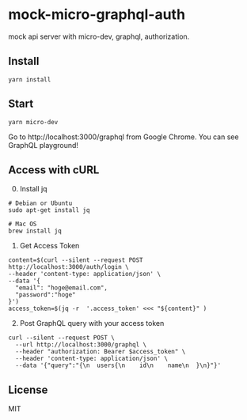 # mock-micro-graphql-auth
mock api server with micro-dev, graphql, authorization.

## Install

```
yarn install
```

## Start

```
yarn micro-dev
```

Go to http://localhost:3000/graphql from Google Chrome.
You can see GraphQL playground!

## Access with cURL

0. Install jq

```
# Debian or Ubuntu
sudo apt-get install jq

# Mac OS
brew install jq
```

1. Get Access Token

```
content=$(curl --silent --request POST http://localhost:3000/auth/login \
--header 'content-type: application/json' \
--data '{
  "email": "hoge@email.com",
  "password":"hoge"
}')
access_token=$(jq -r  '.access_token' <<< "${content}" )
```

2. Post GraphQL query with your access token

```
curl --silent --request POST \
  --url http://localhost:3000/graphql \
  --header "authorization: Bearer $access_token" \
  --header 'content-type: application/json' \
  --data '{"query":"{\n  users{\n    id\n    name\n  }\n}"}'
```

## License

MIT
